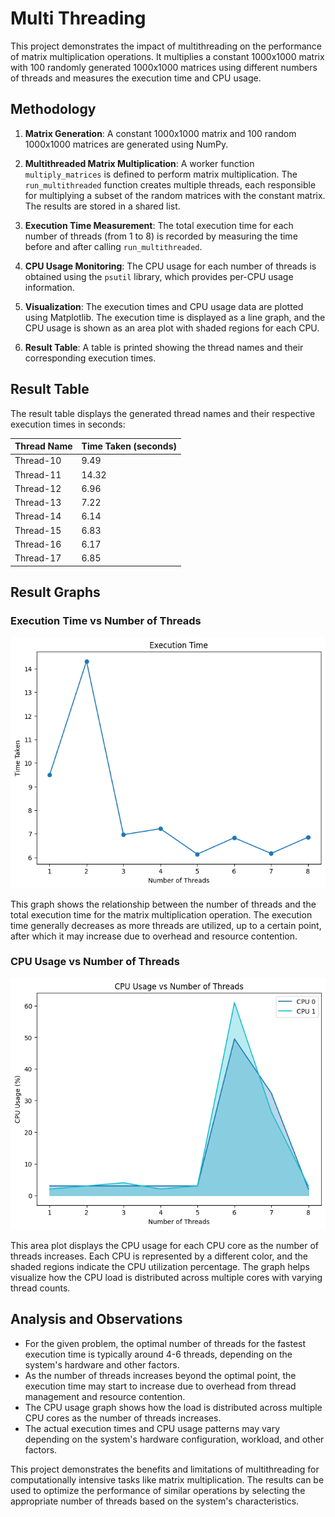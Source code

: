 # Multi Threading

This project demonstrates the impact of multithreading on the performance of matrix multiplication operations. It multiplies a constant 1000x1000 matrix with 100 randomly generated 1000x1000 matrices using different numbers of threads and measures the execution time and CPU usage.

## Methodology

1. **Matrix Generation**: A constant 1000x1000 matrix and 100 random 1000x1000 matrices are generated using NumPy.

2. **Multithreaded Matrix Multiplication**: A worker function `multiply_matrices` is defined to perform matrix multiplication. The `run_multithreaded` function creates multiple threads, each responsible for multiplying a subset of the random matrices with the constant matrix. The results are stored in a shared list.

3. **Execution Time Measurement**: The total execution time for each number of threads (from 1 to 8) is recorded by measuring the time before and after calling `run_multithreaded`.

4. **CPU Usage Monitoring**: The CPU usage for each number of threads is obtained using the `psutil` library, which provides per-CPU usage information.

5. **Visualization**: The execution times and CPU usage data are plotted using Matplotlib. The execution time is displayed as a line graph, and the CPU usage is shown as an area plot with shaded regions for each CPU.

6. **Result Table**: A table is printed showing the thread names and their corresponding execution times.

## Result Table

The result table displays the generated thread names and their respective execution times in seconds:

| Thread Name | Time Taken (seconds) |
|-------------|----------------------|
| Thread-10    | 9.49                |
| Thread-11    | 14.32               |
| Thread-12    | 6.96                |
| Thread-13    | 7.22                |
| Thread-14    | 6.14                |
| Thread-15    | 6.83                |
| Thread-16    | 6.17                |
| Thread-17    | 6.85                |

## Result Graphs

### Execution Time vs Number of Threads

![Execution Time Graph](execution_time.png)

This graph shows the relationship between the number of threads and the total execution time for the matrix multiplication operation. The execution time generally decreases as more threads are utilized, up to a certain point, after which it may increase due to overhead and resource contention.

### CPU Usage vs Number of Threads

![CPU Usage Graph](cpu_usage.png)

This area plot displays the CPU usage for each CPU core as the number of threads increases. Each CPU is represented by a different color, and the shaded regions indicate the CPU utilization percentage. The graph helps visualize how the CPU load is distributed across multiple cores with varying thread counts.

## Analysis and Observations

- For the given problem, the optimal number of threads for the fastest execution time is typically around 4-6 threads, depending on the system's hardware and other factors.
- As the number of threads increases beyond the optimal point, the execution time may start to increase due to overhead from thread management and resource contention.
- The CPU usage graph shows how the load is distributed across multiple CPU cores as the number of threads increases.
- The actual execution times and CPU usage patterns may vary depending on the system's hardware configuration, workload, and other factors.

This project demonstrates the benefits and limitations of multithreading for computationally intensive tasks like matrix multiplication. The results can be used to optimize the performance of similar operations by selecting the appropriate number of threads based on the system's characteristics.
